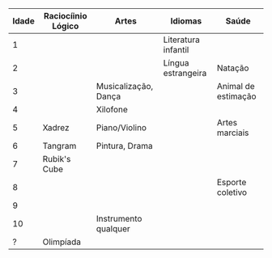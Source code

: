 | Idade | Raciocíinio Lógico | Artes | Idiomas | Saúde |
| ----- | ------------------ | ----- | ------- | ----- |
| 1 | | |  Literatura infantil | |
| 2 | | |  Língua estrangeira | Natação |
| 3 | | Musicalização, Dança |   | Animal de estimação |
| 4 | | Xilofone |   |  |
| 5 | Xadrez | Piano/Violino |   | Artes marciais |
| 6 | Tangram | Pintura, Drama |   |  |
| 7 | Rubik's Cube |  |   |  |
| 8 |  |  |   | Esporte coletivo |
| 9 |  |  |   |  |
| 10 |  | Instrumento qualquer |   |  |
| ? | Olimpíada |  |   |  |
